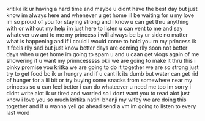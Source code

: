 kritika ik ur having a hard time and maybe u didnt have the best day but just know im always here and whenever u get home ill be waiting for u my love im so proud of you for staying strong and i know u can get thru anything with or without my help im just here to listen u can vent to me and say whatever uw ant to me my princess i will always be by ur side no matter what is happening and if i could i would come to hold you rn my princess ik it feels rlly sad but just know better days are coming rlly soon not better days when u get home im going to spam u and u caan get vlogs again of me showering if u want my prinncesssss okii we are going to make it thru this i pinky promise you kritka we are going to do it together we are so strong just try to get food bc ik ur hungry and if u cant ik its dumb but water can get rid of hunger for a lil bit or try buying some snacks from somewhere near my princess so u can feel better i can do whateever u need me too im sorry i didnt write alot ik ur tired and worried so i dont want you to read alot just know i love you so much kritika natini bhanji my wifey we are doing this together and if u wanna yell go ahead send a vm im going to listen to every last word
